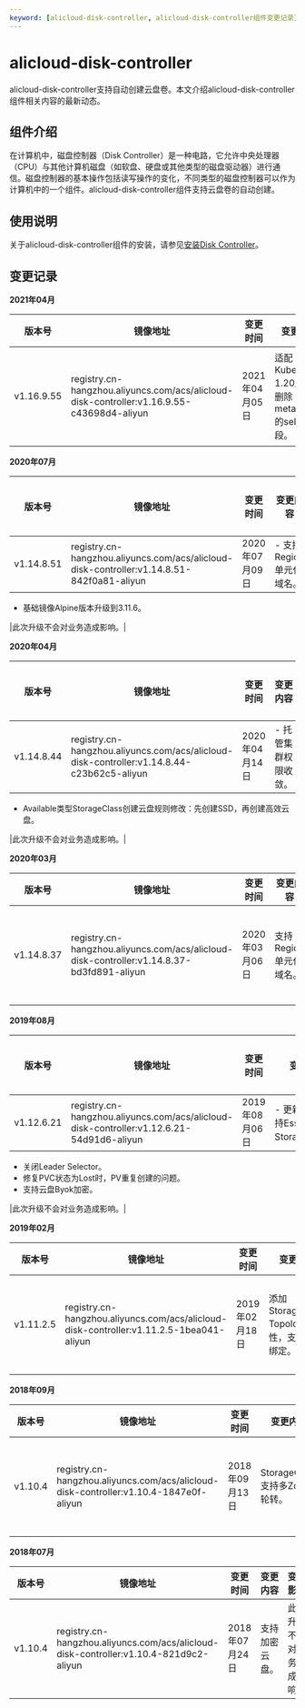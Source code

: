 ```yaml
---
keyword: [alicloud-disk-controller, alicloud-disk-controller组件变更记录]
---
```


# alicloud-disk-controller

alicloud-disk-controller支持自动创建云盘卷。本文介绍alicloud-disk-controller组件相关内容的最新动态。

## 组件介绍

在计算机中，磁盘控制器（Disk Controller）是一种电路，它允许中央处理器（CPU）与其他计算机磁盘（如软盘、硬盘或其他类型的磁盘驱动器）进行通信。磁盘控制器的基本操作包括读写操作的变化，不同类型的磁盘控制器可以作为计算机中的一个组件。alicloud-disk-controller组件支持云盘卷的自动创建。

## 使用说明

关于alicloud-disk-controller组件的安装，请参见[安装Disk Controller](/cn.zh-CN/Kubernetes集群用户指南/存储-Flexvolume/安装插件.md)。

## 变更记录

**2021年04月**

|版本号|镜像地址|变更时间|变更内容|变更影响|
|---|----|----|----|----|
|v1.16.9.55|registry.cn-hangzhou.aliyuncs.com/acs/alicloud-disk-controller:v1.16.9.55-c43698d4-aliyun|2021年04月05日|适配Kubernetes 1.20版本，删除metadata的selflink字段。|此次升级不会对业务造成影响。|

**2020年07月**

|版本号|镜像地址|变更时间|变更内容|变更影响|
|---|----|----|----|----|
|v1.14.8.51|registry.cn-hangzhou.aliyuncs.com/acs/alicloud-disk-controller:v1.14.8.51-842f0a81-aliyun|2020年07月09日|-   支持Region单元化域名。
-   基础镜像Alpine版本升级到3.11.6。

|此次升级不会对业务造成影响。|

**2020年04月**

|版本号|镜像地址|变更时间|变更内容|变更影响|
|---|----|----|----|----|
|v1.14.8.44|registry.cn-hangzhou.aliyuncs.com/acs/alicloud-disk-controller:v1.14.8.44-c23b62c5-aliyun|2020年04月14日|-   托管集群权限收敛。
-   Available类型StorageClass创建云盘规则修改：先创建SSD，再创建高效云盘。

|此次升级不会对业务造成影响。|

**2020年03月**

|版本号|镜像地址|变更时间|变更内容|变更影响|
|---|----|----|----|----|
|v1.14.8.37|registry.cn-hangzhou.aliyuncs.com/acs/alicloud-disk-controller:v1.14.8.37-bd3fd891-aliyun|2020年03月06日|支持Region单元化域名。|此次升级不会对业务造成影响。|

**2019年08月**

|版本号|镜像地址|变更时间|变更内容|变更影响|
|---|----|----|----|----|
|v1.12.6.21|registry.cn-hangzhou.aliyuncs.com/acs/alicloud-disk-controller:v1.12.6.21-54d91d6-aliyun|2019年08月06日|-   更新模板，支持Essd StorageClass。
-   关闭Leader Selector。
-   修复PVC状态为Lost时，PV重复创建的问题。
-   支持云盘Byok加密。

|此次升级不会对业务造成影响。|

**2019年02月**

|版本号|镜像地址|变更时间|变更内容|变更影响|
|---|----|----|----|----|
|v1.11.2.5|registry.cn-hangzhou.aliyuncs.com/acs/alicloud-disk-controller:v1.11.2.5-1bea041-aliyun|2019年02月18日|添加StorageClass Topology特性，支持延迟绑定。|此次升级不会对业务造成影响。|

**2018年09月**

|版本号|镜像地址|变更时间|变更内容|变更影响|
|---|----|----|----|----|
|v1.10.4|registry.cn-hangzhou.aliyuncs.com/acs/alicloud-disk-controller:v1.10.4-1847e0f-aliyun|2018年09月13日|StorageClass支持多Zone轮转。|此次升级不会对业务造成影响。|

**2018年07月**

|版本号|镜像地址|变更时间|变更内容|变更影响|
|---|----|----|----|----|
|v1.10.4|registry.cn-hangzhou.aliyuncs.com/acs/alicloud-disk-controller:v1.10.4-821d9c2-aliyun|2018年07月24日|支持加密云盘。|此次升级不会对业务造成影响。|

